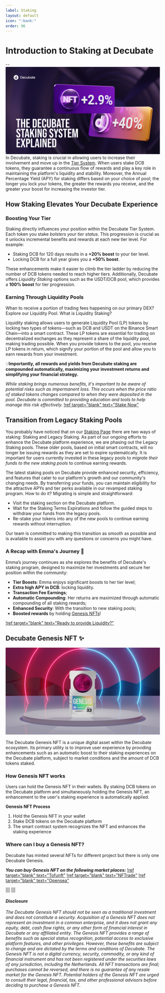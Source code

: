 ```yaml
---
label: Staking
layout: default
icon: ":bank:"
order: 96
---
```

# Introduction to Staking at Decubate
--![](../static/Decubate-Staking-System.png)
In Decubate, staking is crucial in allowing users to increase their involvement and move up in the [Tier System](https://docs.decubate.com/the-launchpad/tier-system/). When users stake DCB tokens, they guarantee a continuous flow of rewards and play a key role in maintaining the platform's liquidity and stability. Moreover, the Annual Percentage Yield (APY) for staking differs based on your choice of pool; the longer you lock your tokens, the greater the rewards you receive, and the greater your boost for increasing the investor tier.

## How Staking Elevates Your Decubate Experience
### Boosting Your Tier
Staking directly influences your position within the Decubate Tier System. Each token you stake *bolsters your tier status*. This progression is crucial as it unlocks incremental benefits and rewards at each new tier level. For example:

- Staking DCB for 120 days results in a **+20% boost** to your tier level.
- Locking DCB for a full year gives you a **+50% boost**.

These enhancements make it easier to climb the tier ladder by reducing the number of DCB tokens needed to reach higher tiers. 
Additionally, Decubate offers *Liquidity Staking* options such as the USDT/DCB pool, which provides a **100% boost** for tier progression.

### Earning Through Liquidity Pools
Whan to receive a portion of trading fees happening on our primary DEX? Explore our Liquidity Pool.
What is Liquidity Staking?

Liquidity staking allows users to generate Liquidity Pool (LP) tokens by locking two types of tokens—such as DCB and USDT on the Binance Smart Chain—into a smart contract. These LP tokens are essential for trading on decentralized exchanges as they represent a share of the liquidity pool, making trading possible. When you provide tokens to the pool, you receive LP tokens in return, which signify your portion of the pool and allow you to earn rewards from your investment.

:bulb:**Importantly, all rewards and yields from Decubate staking are compounded automatically, maximizing your investment returns and simplifying your financial strategy.**

_While staking brings numerous benefits, it's important to be aware of potential risks such as impermanent loss. This occurs when the price ratio of staked tokens changes compared to when they were deposited in the pool. Decubate is committed to providing education and tools to help manage this risk effectively._
[!ref target="blank" text="Stake Now"](https://platform.decubate.com/staking)

## Transition from Legacy Staking Pools
You probably have noticed that on our [Staking Page](https://platform.decubate.com/staking) there are two ways of staking: Staking and Legacy Staking. As part of our ongoing efforts to enhance the Decubate platform experience, we are phasing out the Legacy Staking pools. These older pools, based on initial smart contracts, will no longer be issuing rewards as they are set to expire systematically. It is important for users currently invested in these legacy pools to _migrate their funds to the new staking pools_ to continue earning rewards.

The latest staking pools on Decubate provide enhanced security, efficiency, and features that cater to our platform's growth and our community's changing needs. By transferring your funds, you can maintain eligibility for the attractive APYs and tier perks available in our revamped staking program. How to do it? Migrating is simple and straightforward:

- Visit the staking section on the Decubate platform.
- Wait for the Staking Terms Expirations and follow the guided steps to withdraw your funds from the legacy pools.
- Re-stake your tokens into any of the new pools to continue earning rewards without interruption.

Our team is committed to making this transition as smooth as possible and is available to assist you with any questions or concerns you might have.

### A Recap with Emma's Journey :girl:
Emma’s journey continues as she explores the benefits of Decubate's staking program, designed to maximize her investments and secure her position within the community:

- **Tier Boosts**: Emma enjoys significant boosts to her tier level;
- **Extra high APY in DCB**: locking liquidity.
- **Transaction Fee Earnings**;
- **Automatic Compounding**: Her returns are maximized through automatic compounding of all staking rewards;
- **Enhanced Security**: With the transition to new staking pools;
- **Boosted rewards** by holding [Genesis NFTs](https://docs.decubate.com/the-launchpad/genesis-nft/)!

[!ref target="blank" text="Ready to provide Liquidity?"](https://platform.decubate.com/staking)

## Decubate Genesis NFT :sparkles:

![](../static/Gnft.jpeg)

The Decubate Genesis NFT is a unique digital asset within the Decubate ecosystem. Its primary utility is to improve user experience by providing enhancements such as an automatic boost to their staking experiences on the Decubate platform, subject to market conditions and the amount of DCB tokens staked.

### How Genesis NFT works
Users can hold the Genesis NFT in their wallets. By staking DCB tokens on the Decubate platform and simultaneously holding the Genesis NFT, an enhancement to the user's staking experience is automatically applied.

**Genesis NFT Process**
1. Hold the Genesis NFT in your wallet
2. Stake DCB tokens on the Decubate platform
3. The smart contract system recognizes the NFT and enhances the staking experience

### Where can I buy a Genesis NFT?
Decubate has minted several NFTs for different project but there is only one Decubate Genesis.

***You can buy Genesis NFT on the following market places:***
[!ref target="blank" text="Tofunft"](https://tofunft.com/collection/decubate/items)
[!ref target="blank" text="NFTrade"](https://nftrade.com/collection/decubate?traitIds=)
[!ref target="blank" text="Opensea"](https://opensea.io/collection/decubate)

|||
|||

#### _Disclosure_
_The Decubate Genesis NFT should not be seen as a traditional investment and does not constitute a security. Acquisition of a Genesis NFT does not represent an investment in a common enterprise, and it does not grant any equity, debt, cash flow rights, or any other form of financial interest in Decubate or any affiliated entity. The Genesis NFT provides a range of benefits such as special status recognition, potential access to exclusive platform features, and other privileges. However, these benefits are subject to change and are dictated by the terms and conditions of Decubate. The Genesis NFT is not a digital currency, security, commodity, or any kind of financial instrument and has not been registered under the securities laws of any jurisdiction, including the Netherlands. All NFT transactions are final; purchases cannot be reversed, and there is no guarantee of any resale market for the Genesis NFT. Potential holders of the Genesis NFT are urged to consult their legal, financial, tax, and other professional advisors before deciding to purchase a Genesis NFT._